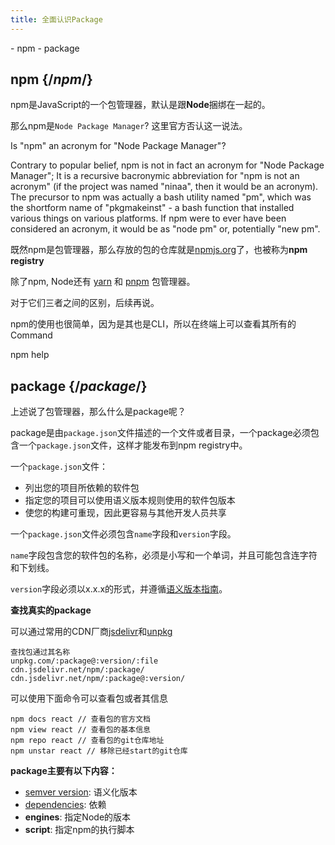 ```yaml
---
title: 全面认识Package
---
```



<YouWillLearn>
- npm
- package
</YouWillLearn>

## npm {/*npm*/}

<Intro>

npm是JavaScript的一个包管理器，默认是跟**Node**捆绑在一起的。

</Intro>

那么npm是`Node Package Manager`? 这里官方否认这一说法。

<Note>

Is "npm" an acronym for "Node Package Manager"?

Contrary to popular belief, npm is not in fact an acronym for "Node Package Manager"; It is a recursive bacronymic abbreviation for "npm is not an acronym" (if the project was named "ninaa", then it would be an acronym). The precursor to npm was actually a bash utility named "pm", which was the shortform name of "pkgmakeinst" - a bash function that installed various things on various platforms. If npm were to ever have been considered an acronym, it would be as "node pm" or, potentially "new pm".

</Note>

既然npm是包管理器，那么存放的包的仓库就是[npmjs.org](https://www.npmjs.com/)了，也被称为**npm registry**

除了npm, Node还有 [yarn](https://yarnpkg.com/) 和 [pnpm](https://pnpm.io/) 包管理器。

对于它们三者之间的区别，后续再说。

npm的使用也很简单，因为是其也是CLI，所以在终端上可以查看其所有的Command

<TerminalBlock>
npm help
</TerminalBlock>


## package {/*package*/}

上述说了包管理器，那么什么是package呢？

<Intro>

package是由`package.json`文件描述的一个文件或者目录，一个package必须包含一个`package.json`文件，这样才能发布到npm registry中。

一个`package.json`文件：
- 列出您的项目所依赖的软件包
- 指定您的项目可以使用语义版本规则使用的软件包版本
- 使您的构建可重现，因此更容易与其他开发人员共享

</Intro>

一个`package.json`文件必须包含`name`字段和`version`字段。

`name`字段包含您的软件包的名称，必须是小写和一个单词，并且可能包含连字符和下划线。

`version`字段必须以x.x.x的形式，并遵循[语义版本指南](https://docs.npmjs.com/about-semantic-versioning)。

**查找真实的package**

可以通过常用的CDN厂商[jsdelivr](https://www.jsdelivr.com/)和[unpkg](https://www.unpkg.com/)

```
查找包通过其名称
unpkg.com/:package@:version/:file
cdn.jsdelivr.net/npm/:package/
cdn.jsdelivr.net/npm/:package@:version/
```

可以使用下面命令可以查看包或者其信息

```shell
npm docs react // 查看包的官方文档
npm view react // 查看包的基本信息
npm repo react // 查看包的git仓库地址
npm unstar react // 移除已经start的git仓库
```

**package主要有以下内容：**

- [semver version](/engineering/package/semver): 语义化版本
- [dependencies](/engineering/package/dependencies): 依赖
- **engines**: 指定Node的版本
- **script**: 指定npm的执行脚本





